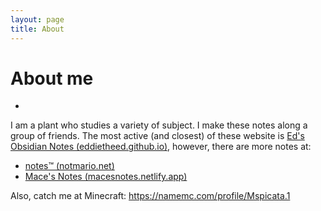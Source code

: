 ```yaml
---
layout: page
title: About
---
```


# About me
- 
I am a plant who studies a variety of subject. I make these notes along a group of friends. The most active (and closest) of these website is [Ed's Obsidian Notes (eddietheed.github.io)](https://eddietheed.github.io/obsidiannotes-v.2/), however, there are more notes at:

- [notes™️ (notmario.net)](https://notes.notmario.net/)
- [Mace's Notes (macesnotes.netlify.app)](https://macesnotes.netlify.app/)

Also, catch me at Minecraft: https://namemc.com/profile/Mspicata.1